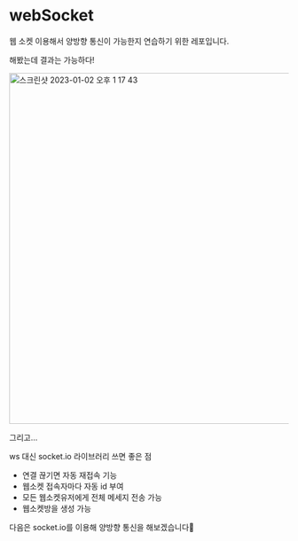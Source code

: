 # webSocket
웹 소켓 이용해서 양방향 통신이 가능한지 연습하기 위한 레포입니다.

해봤는데 결과는 가능하다!

<img width="633" alt="스크린샷 2023-01-02 오후 1 17 43" src="https://user-images.githubusercontent.com/113834508/210194817-9cc5870a-b879-48c0-8775-f752f6f7f50d.png">


그리고...

ws 대신 socket.io 라이브러리 쓰면 좋은 점
- 연결 끊기면 자동 재접속 기능
- 웹소켓 접속자마다 자동 id 부여
- 모든 웹소켓유저에게 전체 메세지 전송 가능
- 웹소켓방을 생성 가능

다음은 socket.io를 이용해 양방향 통신을 해보겠습니다🫡
